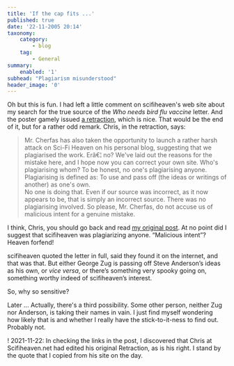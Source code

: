 ```yaml
---
title: 'If the cap fits ...'
published: true
date: '22-11-2005 20:14'
taxonomy:
    category:
        - blog
    tag:
        - General
summary:
    enabled: '1'
subhead: "Plagiarism misunderstood"
header_image: '0'
---
```


Oh but this is fun. I had left a little comment on scifiheaven's web site about my search for the true source of the _Who needs bird flu vaccine_ letter. And the poster gamely issued [a retraction](http://www.scifiheaven.net/site/index.php/2005/11/22/retraction/), which is nice. That would be the end of it, but for a rather odd remark. Chris, in the retraction, says:

> Mr. Cherfas has also taken the opportunity to launch a rather harsh attack on Sci-Fi Heaven on his personal blog, suggesting that we plagiarised the work. Erâ€¦ no? We've laid out the reasons for the mistake here, and I hope now you can correct your own site. Who's plagiarising whom? To be honest, no one's plagiarising anyone.  
> Plagiarising is defined as: To use and pass off (the ideas or writings of another) as one's own.  
> No one is doing that. Even if our source was incorrect, as it now appears to be, that is simply an incorrect source. There was no plagiarising involved. So please, Mr. Cherfas, do not accuse us of malicious intent for a genuine mistake.

I think, Chris, you should go back and read [my original post](http://jeremycherfas.net/blog/san-luis-blues/). At no point did I suggest that scifiheaven was plagiarizing anyone. “Malicious intent”? Heaven forfend!

scifiheaven quoted the letter in full, said they found it on the internet, and that was that. But either George Zug is passing off Steve Anderson’s ideas as his own, or _vice versa_, or there’s something very spooky going on, something worthy indeed of scifiheaven’s interest.

So, why so sensitive?

Later ... Actually, there's a third possibility. Some other person, neither Zug nor Anderson, is taking their names in vain. I just find myself wondering how likely that is and whether I really have the stick-to-it-ness to find out. Probably not.

! 2021-11-22: In checking the links in the post, I discovered that Chris at Scifiheaven.net had edited his original Retraction, as is his right. I stand by the quote that I copied from his site on the day.
 